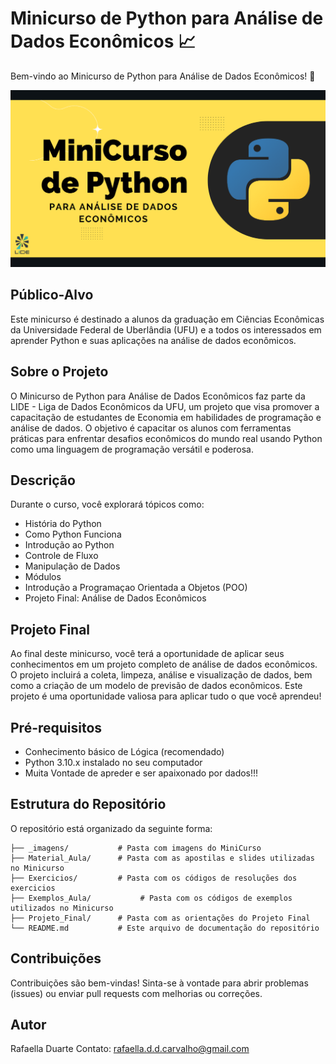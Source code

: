# Minicurso de Python para Análise de Dados Econômicos 📈

Bem-vindo ao Minicurso de Python para Análise de Dados Econômicos! 🚀

![Imagem de Capa](https://github.com/rafaelladuarte/MiniCurso_Python_LIDE_UFU/blob/main/_imagens/capa.png)

## Público-Alvo

Este minicurso é destinado a alunos da graduação em Ciências Econômicas da Universidade Federal de Uberlândia (UFU) e a todos os interessados em aprender Python e suas aplicações na análise de dados econômicos.

## Sobre o Projeto

O Minicurso de Python para Análise de Dados Econômicos faz parte da LIDE - Liga de Dados Econômicos da UFU, um projeto que visa promover a capacitação de estudantes de Economia em habilidades de programação e análise de dados. O objetivo é capacitar os alunos com ferramentas práticas para enfrentar desafios econômicos do mundo real usando Python como uma linguagem de programação versátil e poderosa.

## Descrição

Durante o curso, você explorará tópicos como:

- História do Python
- Como Python Funciona
- Introdução ao Python
- Controle de Fluxo
- Manipulação de Dados
- Módulos
- Introdução a Programaçao Orientada a Objetos (POO)
- Projeto Final: Análise de Dados Econômicos

## Projeto Final

Ao final deste minicurso, você terá a oportunidade de aplicar seus conhecimentos em um projeto completo de análise de dados econômicos. O projeto incluirá a coleta, limpeza, análise e visualização de dados, bem como a criação de um modelo de previsão de dados econômicos. Este projeto é uma oportunidade valiosa para aplicar tudo o que você aprendeu!

## Pré-requisitos

- Conhecimento básico de Lógica (recomendado)
- Python 3.10.x instalado no seu computador
- Muita Vontade de apreder e ser apaixonado por dados!!!

## Estrutura do Repositório

O repositório está organizado da seguinte forma:

```
├── _imagens/           # Pasta com imagens do MiniCurso
├── Material_Aula/      # Pasta com as apostilas e slides utilizadas no Minicurso
├── Exercicios/         # Pasta com os códigos de resoluções dos exercicios
├── Exemplos_Aula/           # Pasta com os códigos de exemplos utilizados no Minicurso
├── Projeto_Final/      # Pasta com as orientações do Projeto Final
└── README.md           # Este arquivo de documentação do repositório
```

## Contribuições
Contribuições são bem-vindas! Sinta-se à vontade para abrir problemas (issues) ou enviar pull requests com melhorias ou correções.

## Autor
Rafaella Duarte
Contato: rafaella.d.d.carvalho@gmail.com